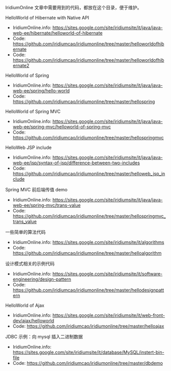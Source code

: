 IridiumOnline 文章中需要用到的代码，都放在这个目录，便于维护。

HelloWorld of Hibernate with Native API
 - IridiumOnline.info: https://sites.google.com/site/iridiumsite/it/java/java-web-ee/hibernate/helloworld-of-hibernate  
 - Code: https://github.com/iridiumcao/iridiumonline/tree/master/helloworldofhibernate
 - Code: https://github.com/iridiumcao/iridiumonline/tree/master/helloworldofhibernate2
 
HelloWorld of Spring
 - IridiumOnline.info: https://sites.google.com/site/iridiumsite/it/java/java-web-ee/spring/hello-world
 - Code: https://github.com/iridiumcao/iridiumonline/tree/master/hellospring
 
HelloWorld of Spring MVC
 - IridiumOnline.info: https://sites.google.com/site/iridiumsite/it/java/java-web-ee/spring-mvc/helloworld-of-spring-mvc
 - Code: https://github.com/iridiumcao/iridiumonline/tree/master/hellospringmvc
 
HelloWeb JSP include
 - IridiumOnline.info: https://sites.google.com/site/iridiumsite/it/java/java-web-ee/jsp/syntax-of-jsp/difference-between-two-includes
 - Code: https://github.com/iridiumcao/iridiumonline/tree/master/helloweb_jsp_include
 
Spring MVC 前后端传值 demo
 - IridiumOnline.info: https://sites.google.com/site/iridiumsite/it/java/java-web-ee/spring-mvc/trans-value
 - Code: https://github.com/iridiumcao/iridiumonline/tree/master/hellospringmvc_trans_value
 
一些简单的算法代码
 - IridiumOnline.info: https://sites.google.com/site/iridiumsite/it/algorithms
 - Code: https://github.com/iridiumcao/iridiumonline/tree/master/helloalgorithm  
 
设计模式相关的示例代码
 - IridiumOnline.info: https://sites.google.com/site/iridiumsite/it/software-engineering/design-pattern
 - Code: https://github.com/iridiumcao/iridiumonline/tree/master/hellodesignpattern  
 
HelloWorld of Ajax
 - IridiumOnline.info: https://sites.google.com/site/iridiumsite/it/web-front-dev/ajax/helloworld
 - Code: https://github.com/iridiumcao/iridiumonline/tree/master/helloajax   
 
JDBC 示例：向 mysql 插入二进制数据 
 - IridiumOnline.info: https://sites.google.com/site/iridiumsite/it/database/MySQL/instert-bin-file
 - Code: https://github.com/iridiumcao/iridiumonline/tree/master/dbdemo
